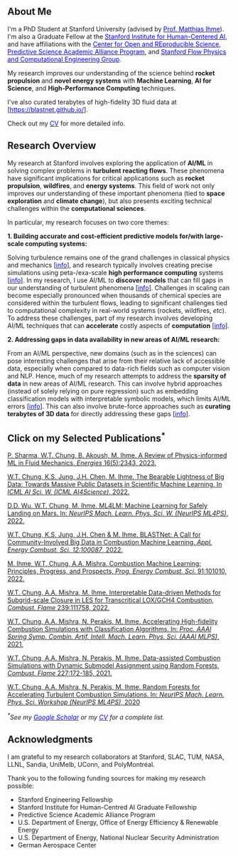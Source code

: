 ## About Me
I'm a PhD Student at Stanford University (advised by [<span style="color:blue">Prof. Matthias Ihme</span>](https://web.stanford.edu/group/ihmegroup/cgi-bin/MatthiasIhme/)). I'm also a Graduate Fellow at the [<span style="color:blue">Stanford Institute for Human-Centered AI</span>](https://hai.stanford.edu/), and have affiliations with the [<span style="color:blue">Center for Open and REproducible Science</span>](https://datascience.stanford.edu/cores), [<span style="color:blue">Predictive Science Academic Alliance Program</span>](https://insieme.stanford.edu/), and [<span style="color:blue">Stanford Flow Physics and Computational Engineering Group</span>](https://web.stanford.edu/group/fpc/cgi-bin/fpcwiki/).

My research improves our understanding of the science behind **rocket propulsion** and **novel energy systems** with **Machine Learning**, **AI for Science**, and **High-Performance Computing** techniques. 

I've also curated terabytes of high-fidelity 3D fluid data at [[<span style="color:blue">https://blastnet.github.io/</span>](https://blastnet.github.io/)].

Check out my [<span style="color:blue">CV</span>](WTChung_CV_2023.pdf) for more detailed info.

## Research Overview

My research at Stanford involves exploring the application of **AI/ML** in solving complex problems in **turbulent reacting flows**. These phenomena have significant implications for critical applications such as **rocket propulsion**, **wildfires**, and **energy systems**. This field of work not only improves our understanding of these important phenomena (tied to **space exploration** and **climate change**), but also presents exciting technical challenges within the **computational sciences**.

In particular, my research focuses on two core themes:

**1. Building accurate and cost-efficient predictive models for/with large-scale computing systems:**

Solving turbulence remains one of the grand challenges in classical physics and mechanics [[<span style="color:blue">info</span>](https://science.osti.gov/-/media/ascr/pdf/program-documents/docs/Hecrtf.pdf)], and research typically involves creating precise simulations using peta-/exa-scale **high performance computing** systems [[<span style="color:blue">info</span>](https://engineering.stanford.edu/magazine/article/interdisciplinary-team-develops-exascale-computing-spaceflight?utm_source=mailchimp&utm_medium=email&utm_content=exascale100120&utm_campaign=issue104)]. In my research, I use AI/ML to **discover models** that can fill gaps in our understanding of turbulent phenomena  [[<span style="color:blue">info</span>](http://web.stanford.edu/group/ihmegroup/cgi-bin/MatthiasIhme/wp-content/papercite-data/pdf/chung2021sgs.pdf)].  Challenges in scaling can become especially pronounced when thousands of chemical species are considered within the turbulent flows, leading to significant challenges tied to computational complexity in real-world systems (rockets, wildfires, _etc_). To address these challenges, part of my research involves developing AI/ML techniques that can **accelerate** costly aspects of **computation** [[<span style="color:blue">info</span>](http://web.stanford.edu/group/ihmegroup/cgi-bin/MatthiasIhme/wp-content/papercite-data/pdf/chung2021data.pdf)].

**2. Addressing gaps in data availability in new areas of AI/ML research:** 

From an AI/ML perspective, new domains (such as in the sciences) can pose interesting challenges that arise from their relative lack of accessible data, especially when compared to data-rich fields such as computer vision and NLP. Hence, much of my research attempts to address the **sparsity of data** in new areas of AI/ML research. This can involve hybrid approaches (instead of solely relying on pure regression) such as embedding classification models with interpretable symbolic models, which limits AI/ML errors [[<span style="color:blue">info</span>](http://web.stanford.edu/group/ihmegroup/cgi-bin/MatthiasIhme/wp-content/papercite-data/pdf/chung2021data.pdf)]. This can also involve brute-force approaches such as **curating terabytes of 3D data** for directly addressing these gaps [[<span style="color:blue">info</span>](https://openreview.net/pdf?id=LxGTZM7L6qn)]. 

## Click on my Selected Publications<sup>*</sup>

[<i class="fa-solid fa-file-pdf"></i> P. Sharma, W.T. Chung, B. Akoush, M. Ihme. A Review of Physics-informed ML in Fluid Mechanics. _Energies_ 16(5):2343, 2023.](http://web.stanford.edu/group/ihmegroup/cgi-bin/MatthiasIhme/wp-content/papercite-data/pdf/sharma2023physics.pdf)

[<i class="fa-solid fa-file-pdf"></i> W.T. Chung, K.S. Jung, J.H. Chen, M. Ihme. The Bearable Lightness of Big Data: Towards Massive Public Datasets in Scientific Machine Learning. In _ICML AI Sci. W. (ICML AI4Science)_, 2022.](https://openreview.net/pdf?id=LxGTZM7L6qn)


[<i class="fa-solid fa-file-pdf"></i> D.D. Wu, W.T. Chung, M. Ihme. ML4LM: Machine Learning for Safely Landing on Mars. In: _NeurIPS Mach. Learn. Phys. Sci. W. (NeurIPS ML4PS)_, 2022.](https://ml4physicalsciences.github.io/2022/files/NeurIPS_ML4PS_2022_110.pdf)

[<i class="fa-solid fa-file-pdf"></i> W.T. Chung, K.S. Jung, J.H. Chen & M. Ihme. BLASTNet: A Call for Community-Involved Big Data in Combustion Machine Learning. _Appl. Energy Combust. Sci. 12:100087_, 2022.](http://web.stanford.edu/group/ihmegroup/cgi-bin/MatthiasIhme/wp-content/papercite-data/pdf/chung2022blastnet.pdf)


[<i class="fa-solid fa-file-pdf"></i> M. Ihme, W.T. Chung, A.A. Mishra. Combustion Machine Learning: Principles, Progress, and Prospects, _Prog. Energy Combust. Sci._ 91:101010, 2022.](http://web.stanford.edu/group/ihmegroup/cgi-bin/MatthiasIhme/wp-content/papercite-data/pdf/ihme2022ml.pdf)

[<i class="fa-solid fa-file-pdf"></i> W.T. Chung, A.A. Mishra,  M. Ihme. Interpretable Data-driven Methods for Subgrid-scale Closure in LES for Transcritical LOX/GCH4 Combustion, _Combust. Flame_ 239:111758, 2022.](http://web.stanford.edu/group/ihmegroup/cgi-bin/MatthiasIhme/wp-content/papercite-data/pdf/chung2021sgs.pdf) 

[<i class="fa-solid fa-file-pdf"></i> W.T. Chung, A.A. Mishra, N. Perakis, M. Ihme. Accelerating High-fidelity Combustion Simulations with Classification Algorithms. In: _Proc. AAAI Spring Symp. Combin. Artif. Intell. Mach. Learn. Phys. Sci. (AAAI MLPS)_, 2021.](http://ceur-ws.org/Vol-2964/article_196.pdf)

    
[<i class="fa-solid fa-file-pdf"></i> W.T. Chung, A.A. Mishra, N. Perakis, M. Ihme. Data-assisted Combustion Simulations with Dynamic Submodel Assignment using Random Forests, _Combust. Flame_  227:172-185, 2021.](http://web.stanford.edu/group/ihmegroup/cgi-bin/MatthiasIhme/wp-content/papercite-data/pdf/chung2021data.pdf) 


[<i class="fa-solid fa-file-pdf"></i> W.T. Chung, A.A. Mishra, N. Perakis, M. Ihme. Random Forests for Accelerating Turbulent Combustion Simulations. In: _NeurIPS Mach. Learn. Phys. Sci. Workshop (NeurIPS ML4PS)_, 2020](https://ml4physicalsciences.github.io/2020/files/NeurIPS_ML4PS_2020_81.pdf)

<!-- [<i class="fa-solid fa-file-pdf"></i> W.T. Chung, P.C. Ma, M. Ihme. Examination of Diesel Spray Combustion in Supercritical Ambient Fluid using Large-eddy Simulations, _Int. J. Engine Res._ 21(1):122–133, 2020.](http://web.stanford.edu/group/ihmegroup/cgi-bin/MatthiasIhme/wp-content/papercite-data/pdf/chung2019examination.pdf)  -->

_<sup>*</sup>See my [<span style="color:blue">Google Scholar</span>](https://scholar.google.com/citations?user=LgFfklwAAAAJ&hl=en) or my [<span style="color:blue">CV</span>](WTChung_CV_2023.pdf) for a complete list._

## Acknowledgments
I am grateful to my research collaborators at Stanford, SLAC, TUM, NASA, LLNL, Sandia, UniMelb, UConn, and PolyMontréal. 

Thank you to the following funding sources for making my research possible:
- Stanford Engineering Fellowship
- Stanford Institute for Human-Centred AI Graduate Fellowship
- Predictive Science Academic Alliance Program
- U.S. Department of Energy, Office of Energy Efficiency & Renewable Energy
- U.S. Department of Energy, National Nuclear Security Administration
- German Aerospace Center
